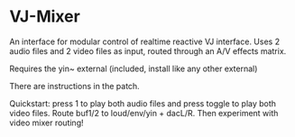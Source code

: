 # VJ-Mixer
An interface for modular control of realtime reactive VJ interface. Uses 2 audio files and 2 video files as input, routed through an A/V effects matrix.

Requires the yin~ external (included, install like any other external)

There are instructions in the patch.

Quickstart: press 1 to play both audio files and press toggle to play both video files.
Route buf1/2 to loud/env/yin + dacL/R. Then experiment with video mixer routing!
